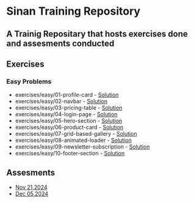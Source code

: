 # Sinan Training Repository
 
## A Trainig Repositary that hosts exercises done and assesments conducted
 
## Exercises
 
### Easy Problems
 
- exercises/easy/01-profile-card - [Solution](exercises/easy/task1)
- exercises/easy/02-navbar - [Solution](exercises/easy/task2)
- exercises/easy/03-pricing-table - [Solution](exercises/easy/task3)
- exercises/easy/04-login-page - [Solution](exercises/easy/task4)
- exercises/easy/05-hero-section - [Solution](exercises/easy/task5)
- exercises/easy/06-product-card - [Solution](exercises/easy/task6)
- exercises/easy/07-grid-based-gallery - [Solution](exercises/easy/task7)
- exercises/easy/08-animated-loader - [Solution](exercises/easy/task8)
- exercises/easy/09-newsletter-subscription - [Solution](exercises/easy/task9)
- exercises/easy/10-footer-section - [Solution](exercises/easy/task10)
 
## Assesments
 
- [Nov 21,2024](assessments/20241121/blog-challenge-test)
- [Dec 05,2024](assessments/20241205/dashboard)
 
 